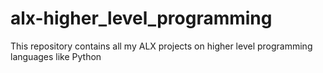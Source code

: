 # alx-higher_level_programming
This repository contains all my ALX projects on higher level programming languages like Python
